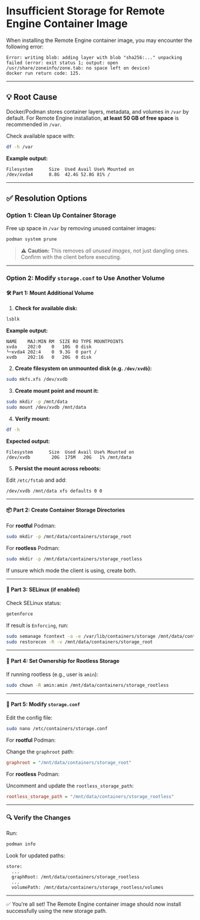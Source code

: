 
# Insufficient Storage for Remote Engine Container Image

When installing the Remote Engine container image, you may encounter the following error:

```
Error: writing blob: adding layer with blob "sha256:..." unpacking failed (error: exit status 1; output: open /usr/share/zoneinfo/zone.tab: no space left on device)
docker run return code: 125.
```

---

## 💡 Root Cause

Docker/Podman stores container layers, metadata, and volumes in `/var` by default. For Remote Engine installation, **at least 50 GB of free space** is recommended in `/var`.

Check available space with:

```bash
df -h /var
```

**Example output:**

```
Filesystem      Size  Used Avail Use% Mounted on
/dev/xvda4      8.8G  42.4G 52.8G 81% /
```

---

## ✅ Resolution Options

### Option 1: Clean Up Container Storage

Free up space in `/var` by removing unused container images:

```bash
podman system prune
```

> ⚠️ **Caution:** This removes *all unused images*, not just dangling ones. Confirm with the client before executing.

---

### Option 2: Modify `storage.conf` to Use Another Volume

#### 🛠️ Part 1: Mount Additional Volume

1. **Check for available disk:**

```bash
lsblk
```

**Example output:**

```
NAME    MAJ:MIN RM  SIZE RO TYPE MOUNTPOINTS
xvda    202:0    0   10G  0 disk
└─xvda4 202:4    0  9.3G  0 part /
xvdb    202:16   0   20G  0 disk
```

2. **Create filesystem on unmounted disk (e.g. `/dev/xvdb`):**

```bash
sudo mkfs.xfs /dev/xvdb
```

3. **Create mount point and mount it:**

```bash
sudo mkdir -p /mnt/data
sudo mount /dev/xvdb /mnt/data
```

4. **Verify mount:**

```bash
df -h
```

**Expected output:**

```
Filesystem      Size  Used Avail Use% Mounted on
/dev/xvdb        20G  175M   20G   1% /mnt/data
```

5. **Persist the mount across reboots:**

Edit `/etc/fstab` and add:

```
/dev/xvdb /mnt/data xfs defaults 0 0
```

---

#### 📦 Part 2: Create Container Storage Directories

For **rootful** Podman:

```bash
sudo mkdir -p /mnt/data/containers/storage_root
```

For **rootless** Podman:

```bash
sudo mkdir -p /mnt/data/containers/storage_rootless
```

If unsure which mode the client is using, create both.

---

#### 🔐 Part 3: SELinux (if enabled)

Check SELinux status:

```bash
getenforce
```

If result is `Enforcing`, run:

```bash
sudo semanage fcontext -a -e /var/lib/containers/storage /mnt/data/containers/storage_root
sudo restorecon -R -v /mnt/data/containers/storage_root
```

---

#### 👤 Part 4: Set Ownership for Rootless Storage

If running rootless (e.g., user is `amin`):

```bash
sudo chown -R amin:amin /mnt/data/containers/storage_rootless
```

---

#### 📝 Part 5: Modify `storage.conf`

Edit the config file:

```bash
sudo nano /etc/containers/storage.conf
```

For **rootful** Podman:

Change the `graphroot` path:

```ini
graphroot = "/mnt/data/containers/storage_root"
```

For **rootless** Podman:

Uncomment and update the `rootless_storage_path`:

```ini
rootless_storage_path = "/mnt/data/containers/storage_rootless"
```

---

### 🔍 Verify the Changes

Run:

```bash
podman info
```

Look for updated paths:

```
store:
  ...
  graphRoot: /mnt/data/containers/storage_rootless
  ...
  volumePath: /mnt/data/containers/storage_rootless/volumes
```

---

✅ You’re all set! The Remote Engine container image should now install successfully using the new storage path.

